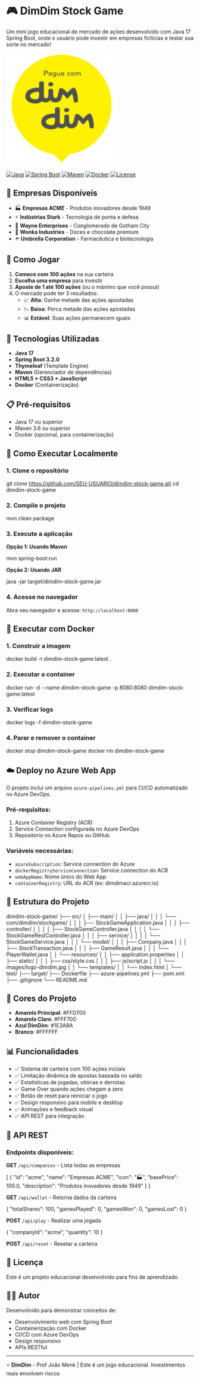 # 🎮 DimDim Stock Game

Um mini jogo educacional de mercado de ações desenvolvido com Java 17 Spring Boot, onde o usuário pode investir em empresas fictícias e testar sua sorte no mercado!

![DimDim Logo](src/main/resources/static/images/logo-dimdim.jpg)

[![Java](https://img.shields.io/badge/Java-21-orange?logo=java)](https://www.oracle.com/java/)
[![Spring Boot](https://img.shields.io/badge/Spring%20Boot-3.2.0-brightgreen?logo=spring)](https://spring.io/projects/spring-boot)
[![Maven](https://img.shields.io/badge/Maven-3.6+-blue?logo=apache-maven)](https://maven.apache.org/)
[![Docker](https://img.shields.io/badge/Docker-Ready-2496ED?logo=docker)](https://www.docker.com/)
[![License](https://img.shields.io/badge/License-Educational-yellow)](LICENSE)

## 🏢 Empresas Disponíveis

- 🏭 **Empresas ACME** - Produtos inovadores desde 1949
- ⚡ **Indústrias Stark** - Tecnologia de ponta e defesa
- 🦇 **Wayne Enterprises** - Conglomerado de Gotham City
- 🍫 **Wonka Industries** - Doces e chocolate premium
- ☂️ **Umbrella Corporation** - Farmacêutica e biotecnologia

## 🎯 Como Jogar

1. **Comece com 100 ações** na sua carteira
2. **Escolha uma empresa** para investir
3. **Aposte de 1 até 100 ações** (ou o máximo que você possui)
4. O mercado pode ter 3 resultados:
   - 📈 **Alta**: Ganhe metade das ações apostadas
   - 📉 **Baixa**: Perca metade das ações apostadas
   - 📊 **Estável**: Suas ações permanecem iguais

## 🚀 Tecnologias Utilizadas

- **Java 17**
- **Spring Boot 3.2.0**
- **Thymeleaf** (Template Engine)
- **Maven** (Gerenciador de dependências)
- **HTML5 + CSS3 + JavaScript**
- **Docker** (Containerização)

## 📋 Pré-requisitos

- Java 17 ou superior
- Maven 3.6 ou superior
- Docker (opcional, para containerização)

## 🔧 Como Executar Localmente

### 1. Clone o repositório

git clone https://github.com/SEU-USUARIO/dimdim-stock-game.git
cd dimdim-stock-game


### 2. Compile o projeto

mvn clean package


### 3. Execute a aplicação

**Opção 1: Usando Maven**

mvn spring-boot:run


**Opção 2: Usando JAR**

java -jar target/dimdim-stock-game.jar


### 4. Acesse no navegador

Abra seu navegador e acesse: `http://localhost:8080`

## 🐳 Executar com Docker

### 1. Construir a imagem

docker build -t dimdim-stock-game:latest .


### 2. Executar o container

docker run -d --name dimdim-stock-game -p 8080:8080 dimdim-stock-game:latest


### 3. Verificar logs


docker logs -f dimdim-stock-game


### 4. Parar e remover o container

docker stop dimdim-stock-game
docker rm dimdim-stock-game


## ☁️ Deploy no Azure Web App

O projeto inclui um arquivo `azure-pipelines.yml` para CI/CD automatizado no Azure DevOps.

### Pré-requisitos:
1. Azure Container Registry (ACR)
2. Service Connection configurada no Azure DevOps
3. Repositório no Azure Repos ou GitHub

### Variáveis necessárias:
- `azureSubscription`: Service connection do Azure
- `dockerRegistryServiceConnection`: Service connection do ACR
- `webAppName`: Nome único do Web App
- `containerRegistry`: URL do ACR (ex: dimdimacr.azurecr.io)

## 📁 Estrutura do Projeto

dimdim-stock-game/
├── src/
│ ├── main/
│ │ ├── java/
│ │ │ └── com/dimdim/stockgame/
│ │ │ ├── StockGameApplication.java
│ │ │ ├── controller/
│ │ │ │ ├── StockGameController.java
│ │ │ │ └── StockGameRestController.java
│ │ │ ├── service/
│ │ │ │ └── StockGameService.java
│ │ │ └── model/
│ │ │ ├── Company.java
│ │ │ ├── StockTransaction.java
│ │ │ ├── GameResult.java
│ │ │ └── PlayerWallet.java
│ │ └── resources/
│ │ ├── application.properties
│ │ ├── static/
│ │ │ ├── css/style.css
│ │ │ ├── js/script.js
│ │ │ └── images/logo-dimdim.jpg
│ │ └── templates/
│ │ └── index.html
│ └── test/
├── target/
├── Dockerfile
├── azure-pipelines.yml
├── pom.xml
├── .gitignore
└── README.md


## 🎨 Cores do Projeto

- **Amarelo Principal**: #FFD700
- **Amarelo Claro**: #FFF700
- **Azul DimDim**: #1E3A8A
- **Branco**: #FFFFFF

## 📊 Funcionalidades

- ✅ Sistema de carteira com 100 ações iniciais
- ✅ Limitação dinâmica de apostas baseada no saldo
- ✅ Estatísticas de jogadas, vitórias e derrotas
- ✅ Game Over quando ações chegam a zero
- ✅ Botão de reset para reiniciar o jogo
- ✅ Design responsivo para mobile e desktop
- ✅ Animações e feedback visual
- ✅ API REST para integração

## 🔌 API REST

### Endpoints disponíveis:

**GET** `/api/companies` - Lista todas as empresas

[
{
"id": "acme",
"name": "Empresas ACME",
"icon": "🏭",
"basePrice": 100.0,
"description": "Produtos inovadores desde 1949"
}
]


**GET** `/api/wallet` - Retorna dados da carteira

{
"totalShares": 100,
"gamesPlayed": 0,
"gamesWon": 0,
"gamesLost": 0
}


**POST** `/api/play` - Realizar uma jogada

{
"companyId": "acme",
"quantity": 10
}


**POST** `/api/reset` - Resetar a carteira

## 📝 Licença

Este é um projeto educacional desenvolvido para fins de aprendizado.

## 👨‍💻 Autor

Desenvolvido para demonstrar conceitos de:
- Desenvolvimento web com Spring Boot
- Containerização com Docker
- CI/CD com Azure DevOps
- Design responsivo
- APIs RESTful

---

⭐ **DimDim** - Prof João Menk | Este é um jogo educacional. Investimentos reais envolvem riscos


